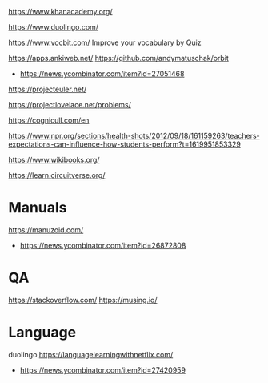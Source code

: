 https://www.khanacademy.org/

https://www.duolingo.com/

https://www.vocbit.com/ Improve your vocabulary by Quiz

https://apps.ankiweb.net/
https://github.com/andymatuschak/orbit
* https://news.ycombinator.com/item?id=27051468

https://projecteuler.net/

https://projectlovelace.net/problems/

https://cognicull.com/en

https://www.npr.org/sections/health-shots/2012/09/18/161159263/teachers-expectations-can-influence-how-students-perform?t=1619951853329

https://www.wikibooks.org/

https://learn.circuitverse.org/

# Manuals

https://manuzoid.com/
* https://news.ycombinator.com/item?id=26872808

# QA
https://stackoverflow.com/
https://musing.io/

# Language
duolingo
https://languagelearningwithnetflix.com/
* https://news.ycombinator.com/item?id=27420959